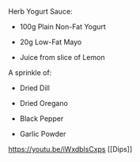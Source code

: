 Herb Yogurt Sauce:

- 100g Plain Non-Fat Yogurt

- 20g Low-Fat Mayo

- Juice from slice of Lemon

A sprinkle of:

- Dried Dill

- Dried Oregano

- Black Pepper

- Garlic Powder


https://youtu.be/iWxdblsCxps
[[Dips]]

